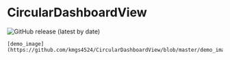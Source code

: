 # CircularDashboardView
![GitHub release (latest by date)](https://img.shields.io/github/v/release/kmgs4524/CircularDashboardView)

```
[demo_image](https://github.com/kmgs4524/CircularDashboardView/blob/master/demo_image.png)
```
